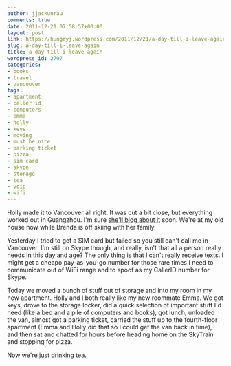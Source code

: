 ```yaml
---
author: jjackunrau
comments: true
date: 2011-12-21 07:58:57+00:00
layout: post
link: https://hungryj.wordpress.com/2011/12/21/a-day-till-i-leave-again/
slug: a-day-till-i-leave-again
title: a day till i leave again
wordpress_id: 2797
categories:
- books
- travel
- vancouver
tags:
- apartment
- caller id
- computers
- emma
- holly
- keys
- moving
- must be nice
- parking ticket
- pizza
- sim card
- skype
- storage
- tea
- voip
- wifi
---
```


Holly made it to Vancouver all right. It was cut a bit close, but everything worked out in Guangzhou. I'm sure [she'll blog about it](http://hollyrinny.blogspot.com) soon. We're at my old house now while Brenda is off skiing with her family.

Yesterday I tried to get a SIM card but failed so you still can't call me in Vancouver. I'm still on Skype though, and really, isn't that all a person really needs in this day and age? The only thing is that I can't really receive texts. I might get a cheapo pay-as-you-go number for those rare times I need to communicate out of WiFi range and to spoof as my CallerID number for Skype.

Today we moved a bunch of stuff out of storage and into my room in my new apartment. Holly and I both really like my new roommate Emma. We got keys, drove to the storage locker, did a quick selection of important stuff I'd need (like a bed and a pile of computers and books), got lunch, unloaded the van, almost got a parking ticket, carried the stuff up to the fourth-floor apartment (Emma and Holly did that so I could get the van back in time), and then sat and chatted for hours before heading home on the SkyTrain and stopping for pizza.

Now we're just drinking tea.
